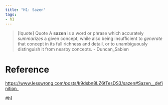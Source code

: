 ```yaml
---
title: "H1: Sazen"
tags:
- h1
---
```

> [!quote] Quote
> A **sazen** is a word or phrase which accurately _summarizes_ a given concept, while also being insufficient to _generate_ that concept in its full richness and detail, or to unambiguously distinguish it from nearby concepts. - Duncan_Sabien

# Reference
https://www.lesswrong.com/posts/k9dsbn8LZ6tTesDS3/sazen#Sazen__definition_

#h1